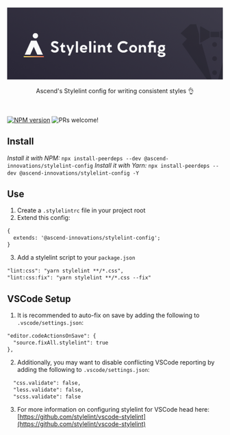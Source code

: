 <p align="center">
  <img src="../../.github/assets/stylelint-config.png" />
</p>
<p align="center">
  Ascend's Stylelint config for writing consistent styles 👌
</p>
<br/>

<span class="badge-npmversion"><a href="https://www.npmjs.com/package/@ascend-innovations/stylelint-config" title="View this project on NPM"><img src="https://img.shields.io/npm/v/badges.svg" alt="NPM version" /></a></span> <img src="https://img.shields.io/badge/PRs-welcome-orange.svg" alt="PRs welcome!" />

## Install
*Install it with NPM:* `npx install-peerdeps --dev @ascend-innovations/stylelint-config`
*Install it with Yarn:* `npx install-peerdeps --dev @ascend-innovations/stylelint-config -Y`

## Use
1. Create a `.stylelintrc` file in your project root
2. Extend this config:
```
{
  extends: '@ascend-innovations/stylelint-config';
}
```
3. Add a stylelint script to your `package.json`
```
"lint:css": "yarn stylelint **/*.css",
"lint:css:fix": "yarn stylelint **/*.css --fix"
```

## VSCode Setup
1. It is recommended to auto-fix on save by adding the following to `.vscode/settings.json`:
```
"editor.codeActionsOnSave": {
  "source.fixAll.stylelint": true
},
```
2. Additionally, you may want to disable conflicting VSCode reporting by adding the following to `.vscode/settings.json`:
```
  "css.validate": false,
  "less.validate": false,
  "scss.validate": false
```
3. For more information on configuring stylelint for VSCode head here: [https://github.com/stylelint/vscode-stylelint](https://github.com/stylelint/vscode-stylelint)